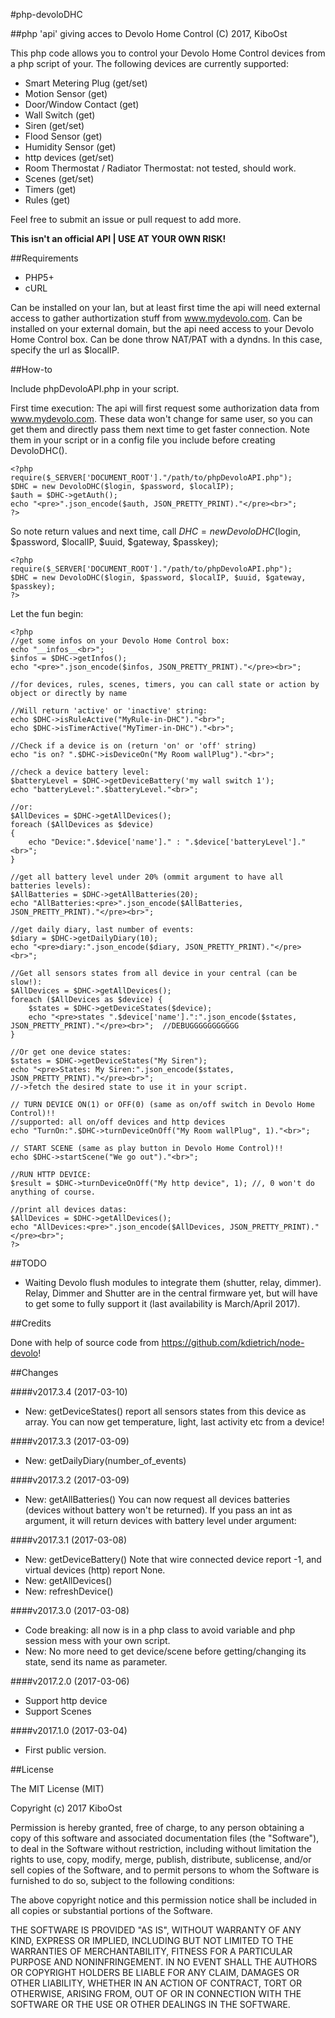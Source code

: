 #php-devoloDHC

##php 'api' giving acces to Devolo Home Control
(C) 2017, KiboOst

This php code allows you to control your Devolo Home Control devices from a php script of your.
The following devices are currently supported:

- Smart Metering Plug (get/set)
- Motion Sensor (get)
- Door/Window Contact (get)
- Wall Switch (get)
- Siren (get/set)
- Flood Sensor (get)
- Humidity Sensor (get)
- http devices (get/set)
- Room Thermostat / Radiator Thermostat: not tested, should work.
- Scenes (get/set)
- Timers (get)
- Rules (get)

Feel free to submit an issue or pull request to add more.

**This isn't an official API | USE AT YOUR OWN RISK!**

##Requirements
- PHP5+
- cURL

Can be installed on your lan, but at least first time the api will need external access to gather authortization stuff from www.mydevolo.com.
Can be installed on your external domain, but the api need access to your Devolo Home Control box. Can be done throw NAT/PAT with a dyndns. In this case, specify the url as $localIP.


##How-to

Include phpDevoloAPI.php in your script.

First time execution:
The api will first request some authorization data from www.mydevolo.com.
These data won't change for same user, so you can get them and directly pass them next time to get faster connection.
Note them in your script or in a config file you include before creating DevoloDHC().

```
<?php
require($_SERVER['DOCUMENT_ROOT']."/path/to/phpDevoloAPI.php");
$DHC = new DevoloDHC($login, $password, $localIP);
$auth = $DHC->getAuth();
echo "<pre>".json_encode($auth, JSON_PRETTY_PRINT)."</pre><br>";
?>
```

So note return values and next time, call $DHC = new DevoloDHC($login, $password, $localIP, $uuid, $gateway, $passkey);

```
<?php
require($_SERVER['DOCUMENT_ROOT']."/path/to/phpDevoloAPI.php");
$DHC = new DevoloDHC($login, $password, $localIP, $uuid, $gateway, $passkey);
?>
```

Let the fun begin:

```
<?php
//get some infos on your Devolo Home Control box:
echo "__infos__<br>";
$infos = $DHC->getInfos();
echo "<pre>".json_encode($infos, JSON_PRETTY_PRINT)."</pre><br>";

//for devices, rules, scenes, timers, you can call state or action by object or directly by name

//Will return 'active' or 'inactive' string:
echo $DHC->isRuleActive("MyRule-in-DHC")."<br>";
echo $DHC->isTimerActive("MyTimer-in-DHC")."<br>";

//Check if a device is on (return 'on' or 'off' string)
echo "is on? ".$DHC->isDeviceOn("My Room wallPlug")."<br>";

//check a device battery level:
$batteryLevel = $DHC->getDeviceBattery('my wall switch 1');
echo "batteryLevel:".$batteryLevel."<br>";

//or:
$AllDevices = $DHC->getAllDevices();
foreach ($AllDevices as $device)
{
	echo "Device:".$device['name']." : ".$device['batteryLevel']."<br>";
}

//get all battery level under 20% (ommit argument to have all batteries levels):
$AllBatteries = $DHC->getAllBatteries(20);
echo "AllBatteries:<pre>".json_encode($AllBatteries, JSON_PRETTY_PRINT)."</pre><br>";

//get daily diary, last number of events:
$diary = $DHC->getDailyDiary(10);
echo "<pre>diary:".json_encode($diary, JSON_PRETTY_PRINT)."</pre><br>";

//Get all sensors states from all device in your central (can be slow!):
$AllDevices = $DHC->getAllDevices();
foreach ($AllDevices as $device) {
	$states = $DHC->getDeviceStates($device);
	echo "<pre>states ".$device['name'].":".json_encode($states, JSON_PRETTY_PRINT)."</pre><br>";  //DEBUGGGGGGGGGGG
}

//Or get one device states:
$states = $DHC->getDeviceStates("My Siren");
echo "<pre>States: My Siren:".json_encode($states, JSON_PRETTY_PRINT)."</pre><br>";
//->fetch the desired state to use it in your script.

// TURN DEVICE ON(1) or OFF(0) (same as on/off switch in Devolo Home Control)!!
//supported: all on/off devices and http devices
echo "TurnOn:".$DHC->turnDeviceOnOff("My Room wallPlug", 1)."<br>";

// START SCENE (same as play button in Devolo Home Control)!!
echo $DHC->startScene("We go out")."<br>";

//RUN HTTP DEVICE:
$result = $DHC->turnDeviceOnOff("My http device", 1); //, 0 won't do anything of course. 

//print all devices datas:
$AllDevices = $DHC->getAllDevices();
echo "AllDevices:<pre>".json_encode($AllDevices, JSON_PRETTY_PRINT)."</pre><br>";
?>
```

##TODO

- Waiting Devolo flush modules to integrate them (shutter, relay, dimmer). Relay, Dimmer and Shutter are in the central firmware yet, but will have to get some to fully support it (last availability is March/April 2017).

##Credits

Done with help of source code from https://github.com/kdietrich/node-devolo!

##Changes

####v2017.3.4 (2017-03-10)
- New: getDeviceStates() report all sensors states from this device as array. You can now get temperature, light, last activity etc from a device!

####v2017.3.3 (2017-03-09)
- New: getDailyDiary(number_of_events)

####v2017.3.2 (2017-03-09)
- New: getAllBatteries()
You can now request all devices batteries (devices without battery won't be returned).
If you pass an int as argument, it will return devices with battery level under argument:

####v2017.3.1 (2017-03-08)
- New: getDeviceBattery() Note that wire connected device report -1, and virtual devices (http) report None.
- New: getAllDevices()
- New: refreshDevice()

####v2017.3.0 (2017-03-08)
- Code breaking: all now is in a php class to avoid variable and php session mess with your own script.
- New: No more need to get device/scene before getting/changing its state, send its name as parameter.

####v2017.2.0 (2017-03-06)
- Support http device
- Support Scenes

####v2017.1.0 (2017-03-04)
- First public version.

##License

The MIT License (MIT)

Copyright (c) 2017 KiboOst

Permission is hereby granted, free of charge, to any person obtaining a copy
of this software and associated documentation files (the "Software"), to deal
in the Software without restriction, including without limitation the rights
to use, copy, modify, merge, publish, distribute, sublicense, and/or sell
copies of the Software, and to permit persons to whom the Software is
furnished to do so, subject to the following conditions:

The above copyright notice and this permission notice shall be included in all
copies or substantial portions of the Software.

THE SOFTWARE IS PROVIDED "AS IS", WITHOUT WARRANTY OF ANY KIND, EXPRESS OR
IMPLIED, INCLUDING BUT NOT LIMITED TO THE WARRANTIES OF MERCHANTABILITY,
FITNESS FOR A PARTICULAR PURPOSE AND NONINFRINGEMENT. IN NO EVENT SHALL THE
AUTHORS OR COPYRIGHT HOLDERS BE LIABLE FOR ANY CLAIM, DAMAGES OR OTHER
LIABILITY, WHETHER IN AN ACTION OF CONTRACT, TORT OR OTHERWISE, ARISING FROM,
OUT OF OR IN CONNECTION WITH THE SOFTWARE OR THE USE OR OTHER DEALINGS IN THE
SOFTWARE.
